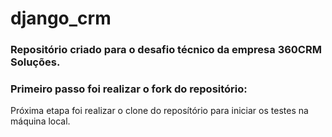 ﻿# django_crm
### Repositório criado para o desafio técnico da empresa 360CRM Soluções.

### Primeiro passo foi realizar o fork do repositório:
Próxima etapa foi realizar o clone do reposítório para iniciar os testes na máquina local. 









